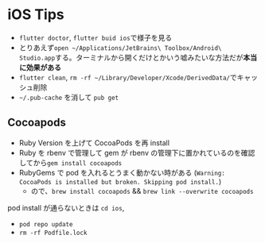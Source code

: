 # iOS Tips

- `flutter doctor`, `flutter buid ios`で様子を見る
- とりあえず`open ~/Applications/JetBrains\ Toolbox/Android\ Studio.app`する。ターミナルから開くだけとかいう嘘みたいな方法だが**本当に効果がある**
- `flutter clean`, `rm -rf ~/Library/Developer/Xcode/DerivedData/`でキャッシュ削除
- `~/.pub-cache` を消して `pub get`

## Cocoapods

- Ruby Version を上げて CocoaPods を再 install
- Ruby を rbenv で管理して gem が rbenv の管理下に置かれているのを確認してから`gem install cocoapods`
- RubyGems で pod を入れるとうまく動かない時がある (`Warning: CocoaPods is installed but broken. Skipping pod install.`)
  - ので、`brew install cocoapods` && `brew link --overwrite cocoapods`

pod install が通らないときは `cd ios`,
- `pod repo update`
- `rm -rf Podfile.lock`

